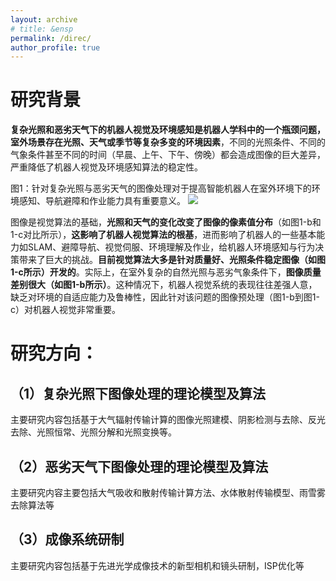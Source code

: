 ```yaml
---
layout: archive
# title: &ensp     
permalink: /direc/
author_profile: true
---
```



研究背景
======
**复杂光照和恶劣天气下的机器人视觉及环境感知是机器人学科中的一个瓶颈问题，室外场景存在光照、天气或季节等复杂多变的环境因素**，不同的光照条件、不同的气象条件甚至不同的时间（早晨、上午、下午、傍晚）都会造成图像的巨大差异，严重降低了机器人视觉及环境感知算法的稳定性。

图1：针对复杂光照与恶劣天气的图像处理对于提高智能机器人在室外环境下的环境感知、导航避障和作业能力具有重要意义。
<img src='/images/图1.png'>

图像是视觉算法的基础，**光照和天气的变化改变了图像的像素值分布**（如图1-b和1-c对比所示），**这影响了机器人视觉算法的根基**，进而影响了机器人的一些基本能力如SLAM、避障导航、视觉伺服、环境理解及作业，给机器人环境感知与行为决策带来了巨大的挑战。**目前视觉算法大多是针对质量好、光照条件稳定图像（如图1-c所示）开发的**。实际上，在室外复杂的自然光照与恶劣气象条件下，**图像质量差别很大（如图1-b所示）**。这种情况下，机器人视觉系统的表现往往差强人意，缺乏对环境的自适应能力及鲁棒性，因此针对该问题的图像预处理（图1-b到图1-c）对机器人视觉非常重要。

研究方向：
======

（1）复杂光照下图像处理的理论模型及算法
------
主要研究内容包括基于大气辐射传输计算的图像光照建模、阴影检测与去除、反光去除、光照恒常、光照分解和光照变换等。

（2）恶劣天气下图像处理的理论模型及算法
------
主要研究内容主要包括大气吸收和散射传输计算方法、水体散射传输模型、雨雪雾去除算法等

（3）成像系统研制
------
主要研究内容包括基于先进光学成像技术的新型相机和镜头研制，ISP优化等


<!-- 
Getting started
======
1. Register a GitHub account if you don't have one and confirm your e-mail (required!)
1. Fork [this repository](https://github.com/academicpages/academicpages.github.io) by clicking the "fork" button in the top right. 
1. Go to the repository's settings (rightmost item in the tabs that start with "Code", should be below "Unwatch"). Rename the repository "[your GitHub username].github.io", which will also be your website's URL.
1. Set site-wide configuration and create content & metadata (see below -- also see [this set of diffs](http://archive.is/3TPas) showing what files were changed to set up [an example site](https://getorg-testacct.github.io) for a user with the username "getorg-testacct")
1. Upload any files (like PDFs, .zip files, etc.) to the files/ directory. They will appear at https://[your GitHub username].github.io/files/example.pdf.  
1. Check status by going to the repository settings, in the "GitHub pages" section

Site-wide configuration
------
The main configuration file for the site is in the base directory in [_config.yml](https://github.com/academicpages/academicpages.github.io/blob/master/_config.yml), which defines the content in the sidebars and other site-wide features. You will need to replace the default variables with ones about yourself and your site's github repository. The configuration file for the top menu is in [_data/navigation.yml](https://github.com/academicpages/academicpages.github.io/blob/master/_data/navigation.yml). For example, if you don't have a portfolio or blog posts, you can remove those items from that navigation.yml file to remove them from the header. 

Create content & metadata
------
For site content, there is one markdown file for each type of content, which are stored in directories like _publications, _talks, _posts, _teaching, or _pages. For example, each talk is a markdown file in the [_talks directory](https://github.com/academicpages/academicpages.github.io/tree/master/_talks). At the top of each markdown file is structured data in YAML about the talk, which the theme will parse to do lots of cool stuff. The same structured data about a talk is used to generate the list of talks on the [Talks page](https://academicpages.github.io/talks), each [individual page](https://academicpages.github.io/talks/2012-03-01-talk-1) for specific talks, the talks section for the [CV page](https://academicpages.github.io/cv), and the [map of places you've given a talk](https://academicpages.github.io/talkmap.html) (if you run this [python file](https://github.com/academicpages/academicpages.github.io/blob/master/talkmap.py) or [Jupyter notebook](https://github.com/academicpages/academicpages.github.io/blob/master/talkmap.ipynb), which creates the HTML for the map based on the contents of the _talks directory).

**Markdown generator**

I have also created [a set of Jupyter notebooks](https://github.com/academicpages/academicpages.github.io/tree/master/markdown_generator
) that converts a CSV containing structured data about talks or presentations into individual markdown files that will be properly formatted for the academicpages template. The sample CSVs in that directory are the ones I used to create my own personal website at stuartgeiger.com. My usual workflow is that I keep a spreadsheet of my publications and talks, then run the code in these notebooks to generate the markdown files, then commit and push them to the GitHub repository.

How to edit your site's GitHub repository
------
Many people use a git client to create files on their local computer and then push them to GitHub's servers. If you are not familiar with git, you can directly edit these configuration and markdown files directly in the github.com interface. Navigate to a file (like [this one](https://github.com/academicpages/academicpages.github.io/blob/master/_talks/2012-03-01-talk-1.md) and click the pencil icon in the top right of the content preview (to the right of the "Raw | Blame | History" buttons). You can delete a file by clicking the trashcan icon to the right of the pencil icon. You can also create new files or upload files by navigating to a directory and clicking the "Create new file" or "Upload files" buttons. 

Example: editing a markdown file for a talk
![Editing a markdown file for a talk](/images/editing-talk.png)

For more info
------
More info about configuring academicpages can be found in [the guide](https://academicpages.github.io/markdown/). The [guides for the Minimal Mistakes theme](https://mmistakes.github.io/minimal-mistakes/docs/configuration/) (which this theme was forked from) might also be helpful. -->
